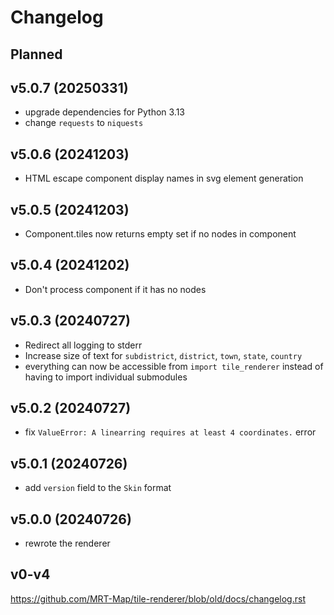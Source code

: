 # Changelog

## Planned

## v5.0.7 (20250331)
* upgrade dependencies for Python 3.13
* change `requests` to `niquests`

## v5.0.6 (20241203)
* HTML escape component display names in svg element generation

## v5.0.5 (20241203)
* Component.tiles now returns empty set if no nodes in component

## v5.0.4 (20241202)
* Don't process component if it has no nodes

## v5.0.3 (20240727)
* Redirect all logging to stderr
* Increase size of text for `subdistrict`, `district`, `town`, `state`, `country`
* everything can now be accessible from `import tile_renderer` instead of having to import individual submodules

## v5.0.2 (20240727)
* fix `ValueError: A linearring requires at least 4 coordinates.` error

## v5.0.1 (20240726)
* add `version` field to the `Skin` format

## v5.0.0 (20240726)
* rewrote the renderer

## v0-v4
https://github.com/MRT-Map/tile-renderer/blob/old/docs/changelog.rst
